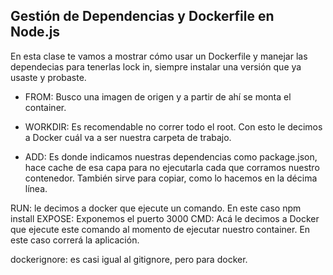 <h2 align="left"> Gestión de Dependencias y Dockerfile en Node.js </h2>

<p align="left"> En esta clase te vamos a mostrar cómo usar un Dockerfile y manejar las dependecias para tenerlas lock in, siempre instalar una versión que ya usaste y probaste.

* FROM: Busco una imagen de origen y a partir de ahí se monta el container.

* WORKDIR: Es recomendable no correr todo el root. Con esto le decimos a Docker cuál va a ser nuestra carpeta de trabajo.

* ADD: Es donde indicamos nuestras dependencias como package.json, hace cache de esa capa para no ejecutarla cada que corramos nuestro contenedor. También sirve para copiar, como lo hacemos en la décima línea.

RUN: le decimos a docker que ejecute un comando. En este caso npm install
EXPOSE: Exponemos el puerto 3000
CMD: Acá le decimos a Docker que ejecute este comando al momento de ejecutar nuestro container. En este caso correrá la aplicación.

dockerignore: es casi igual al gitignore, pero para docker. </p>